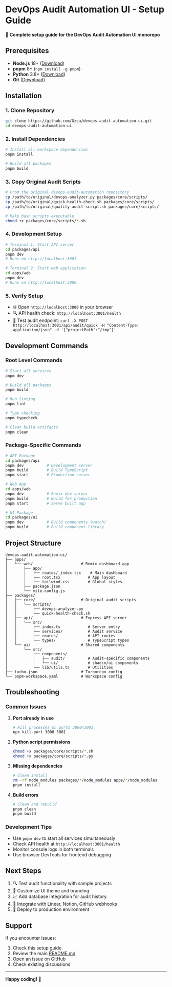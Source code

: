 # DevOps Audit Automation UI - Setup Guide

🚀 **Complete setup guide for the DevOps Audit Automation UI monorepo**

## Prerequisites

- **Node.js** 18+ ([Download](https://nodejs.org/))
- **pnpm** 8+ (`npm install -g pnpm`)
- **Python** 3.8+ ([Download](https://python.org/))
- **Git** ([Download](https://git-scm.com/))

## Installation

### 1. Clone Repository

```bash
git clone https://github.com/Gzeu/devops-audit-automation-ui.git
cd devops-audit-automation-ui
```

### 2. Install Dependencies

```bash
# Install all workspace dependencies
pnpm install

# Build all packages
pnpm build
```

### 3. Copy Original Audit Scripts

```bash
# From the original devops-audit-automation repository
cp /path/to/original/devops-analyzer.py packages/core/scripts/
cp /path/to/original/quick-health-check.sh packages/core/scripts/
cp /path/to/original/quality-audit-script.sh packages/core/scripts/

# Make bash scripts executable
chmod +x packages/core/scripts/*.sh
```

### 4. Development Setup

```bash
# Terminal 1: Start API server
cd packages/api
pnpm dev
# Runs on http://localhost:3001

# Terminal 2: Start web application  
cd apps/web
pnpm dev
# Runs on http://localhost:3000
```

### 5. Verify Setup

- 🌐 Open `http://localhost:3000` in your browser
- 🔍 API health check: `http://localhost:3001/health`
- 🧪 Test audit endpoint: `curl -X POST http://localhost:3001/api/audit/quick -H "Content-Type: application/json" -d '{"projectPath":"/tmp"}'`

## Development Commands

### Root Level Commands

```bash
# Start all services
pnpm dev

# Build all packages
pnpm build

# Run linting
pnpm lint

# Type checking
pnpm typecheck

# Clean build artifacts
pnpm clean
```

### Package-Specific Commands

```bash
# API Package
cd packages/api
pnpm dev          # Development server
pnpm build        # Build TypeScript
pnpm start        # Production server

# Web App
cd apps/web
pnpm dev          # Remix dev server
pnpm build        # Build for production
pnpm start        # Serve built app

# UI Package
cd packages/ui  
pnpm dev          # Build components (watch)
pnpm build        # Build component library
```

## Project Structure

```
devops-audit-automation-ui/
├── apps/
│   └── web/                     # Remix dashboard app
│       ├── app/
│       │   ├── routes/_index.tsx    # Main dashboard
│       │   ├── root.tsx            # App layout
│       │   └── tailwind.css        # Global styles
│       ├── package.json
│       └── vite.config.js
├── packages/
│   ├── core/                    # Original audit scripts
│   │   └── scripts/
│   │       ├── devops-analyzer.py
│   │       └── quick-health-check.sh
│   ├── api/                     # Express API server
│   │   └── src/
│   │       ├── index.ts            # Server entry
│   │       ├── services/           # Audit service
│   │       ├── routes/             # API routes
│   │       └── types/              # TypeScript types
│   └── ui/                      # Shared components
│       └── src/
│           ├── components/
│           │   ├── audit/          # Audit-specific components
│           │   └── ui/             # shadcn/ui components
│           └── lib/utils.ts        # Utilities
├── turbo.json                   # Turborepo config
└── pnpm-workspace.yaml          # Workspace config
```

## Troubleshooting

### Common Issues

1. **Port already in use**
   ```bash
   # Kill processes on ports 3000/3001
   npx kill-port 3000 3001
   ```

2. **Python script permissions**
   ```bash
   chmod +x packages/core/scripts/*.sh
   chmod +x packages/core/scripts/*.py
   ```

3. **Missing dependencies**
   ```bash
   # Clean install
   rm -rf node_modules packages/*/node_modules apps/*/node_modules
   pnpm install
   ```

4. **Build errors**
   ```bash
   # Clean and rebuild
   pnpm clean
   pnpm build
   ```

### Development Tips

- Use `pnpm dev` to start all services simultaneously
- Check API health at `http://localhost:3001/health`
- Monitor console logs in both terminals
- Use browser DevTools for frontend debugging

## Next Steps

1. 🔍 Test audit functionality with sample projects
2. 🎨 Customize UI theme and branding
3. 📈 Add database integration for audit history
4. 🔗 Integrate with Linear, Notion, GitHub webhooks
5. 🚀 Deploy to production environment

## Support

If you encounter issues:

1. Check this setup guide
2. Review the main [README.md](README.md)
3. Open an issue on GitHub
4. Check existing discussions

---

**Happy coding! 🚀**